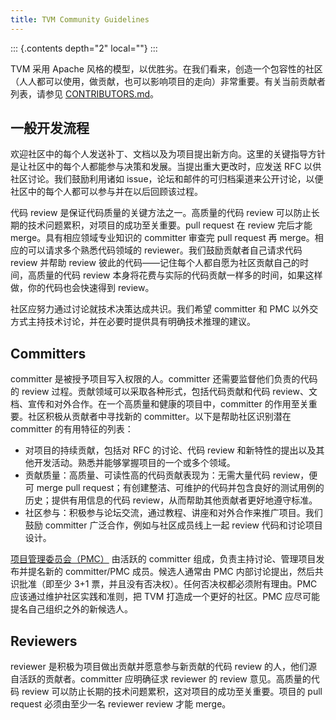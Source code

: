 ```yaml
---
title: TVM Community Guidelines
---
```


::: {.contents depth="2" local=""}
:::

TVM 采用 Apache 风格的模型，以优胜劣。在我们看来，创造一个包容性的社区（人人都可以使用，做贡献，也可以影响项目的走向）非常重要。有关当前贡献者列表，请参见 [CONTRIBUTORS.md](https://github.com/apache/tvm/blob/main/CONTRIBUTORS.md)。

## 一般开发流程

欢迎社区中的每个人发送补丁、文档以及为项目提出新方向。这里的关键指导方针是让社区中的每个人都能参与决策和发展。当提出重大更改时，应发送 RFC 以供社区讨论。我们鼓励利用诸如 issue，论坛和邮件的可归档渠道来公开讨论，以便社区中的每个人都可以参与并在以后回顾该过程。

代码 review 是保证代码质量的关键方法之一。高质量的代码 review 可以防止长期的技术问题累积，对项目的成功至关重要。pull request 在 review 完后才能 merge。具有相应领域专业知识的 committer 审查完 pull request 再 merge。相应的可以请求多个熟悉代码领域的 reviewer。我们鼓励贡献者自己请求代码 review 并帮助 review 彼此的代码——记住每个人都自愿为社区贡献自己的时间，高质量的代码 review 本身将花费与实际的代码贡献一样多的时间，如果这样做，你的代码也会快速得到 review。

社区应努力通过讨论就技术决策达成共识。我们希望 committer 和 PMC 以外交方式主持技术讨论，并在必要时提供具有明确技术推理的建议。

## Committers

committer 是被授予项目写入权限的人。committer 还需要监督他们负责的代码的 review 过程。贡献领域可以采取各种形式，包括代码贡献和代码 review、文档、宣传和对外合作。在一个高质量和健康的项目中，committer 的作用至关重要。社区积极从贡献者中寻找新的 committer。以下是帮助社区识别潜在 committer 的有用特征的列表：

- 对项目的持续贡献，包括对 RFC 的讨论、代码 review 和新特性的提出以及其他开发活动。熟悉并能够掌握项目的一个或多个领域。
- 贡献质量：高质量、可读性高的代码贡献表现为：无需大量代码 review，便可 merge pull request；有创建整洁、可维护的代码并包含良好的测试用例的历史；提供有用信息的代码 review，从而帮助其他贡献者更好地遵守标准。
- 社区参与：积极参与论坛交流，通过教程、讲座和对外合作来推广项目。我们鼓励 committer 广泛合作，例如与社区成员线上一起 review 代码和讨论项目设计。

[项目管理委员会（PMC）](https://projects.apache.org/committee.html?tvm) 由活跃的 committer 组成，负责主持讨论、管理项目发布并提名新的 committer/PMC 成员。候选人通常由 PMC 内部讨论提出，然后共识批准（即至少 3+1 票，并且没有否决权）。任何否决权都必须附有理由。PMC 应该通过维护社区实践和准则，把 TVM 打造成一个更好的社区。PMC 应尽可能提名自己组织之外的新候选人。

## Reviewers

reviewer 是积极为项目做出贡献并愿意参与新贡献的代码 review 的人，他们源自活跃的贡献者。committer 应明确征求 reviewer 的 review 意见。高质量的代码 review 可以防止长期的技术问题累积，这对项目的成功至关重要。项目的 pull request 必须由至少一名 reviewer review 才能 merge。